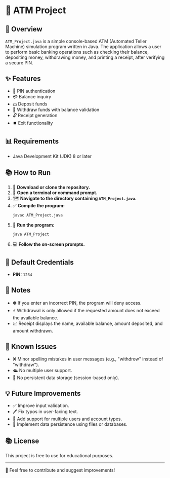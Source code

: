 # 🏦 ATM Project

## 📄 Overview
`ATM_Project.java` is a simple console-based ATM (Automated Teller Machine) simulation program written in Java. The application allows a user to perform basic banking operations such as checking their balance, depositing money, withdrawing money, and printing a receipt, after verifying a secure PIN.

## ✨ Features
- 🔐 PIN authentication
- 💳 Balance inquiry
- 💵 Deposit funds
- 💸 Withdraw funds with balance validation
- 🔓 Receipt generation
- ⏹️ Exit functionality

## 📊 Requirements
- Java Development Kit (JDK) 8 or later

## 📚 How to Run
1. 📂 **Download or clone the repository.**
2. 🚷 **Open a terminal or command prompt.**
3. 🗺️ **Navigate to the directory containing `ATM_Project.java`.**
4. ✅ **Compile the program:**
   ```bash
   javac ATM_Project.java
   ```
5. 🔄 **Run the program:**
   ```bash
   java ATM_Project
   ```
6. 💻 **Follow the on-screen prompts.**

## 🔑 Default Credentials
- **PIN:** `1234`

## 🔹 Notes
- ⛔️ If you enter an incorrect PIN, the program will deny access.
- ⚡️ Withdrawal is only allowed if the requested amount does not exceed the available balance.
- 📈 Receipt displays the name, available balance, amount deposited, and amount withdrawn.

## 🔎 Known Issues
- ❌ Minor spelling mistakes in user messages (e.g., "withdrow" instead of "withdraw").
- 🛳️ No multiple user support.
- 🔢 No persistent data storage (session-based only).

## 💡 Future Improvements
- ✅ Improve input validation.
- 🖊️ Fix typos in user-facing text.
- 👥 Add support for multiple users and account types.
- 🔧 Implement data persistence using files or databases.

## 📚 License
This project is free to use for educational purposes.

---

📢 Feel free to contribute and suggest improvements!
